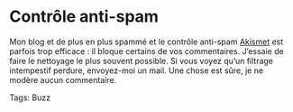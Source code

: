 # Contrôle anti-spam

Mon blog et de plus en plus spammé et le contrôle anti-spam [Akismet](http://akismet.com) est parfois trop efficace : il bloque certains de vos commentaires. J’essaie de faire le nettoyage le plus souvent possible. Si vous voyez qu’un filtrage intempestif perdure, envoyez-moi un mail. Une chose est sûre, je ne modère aucun commentaire.

Tags: Buzz